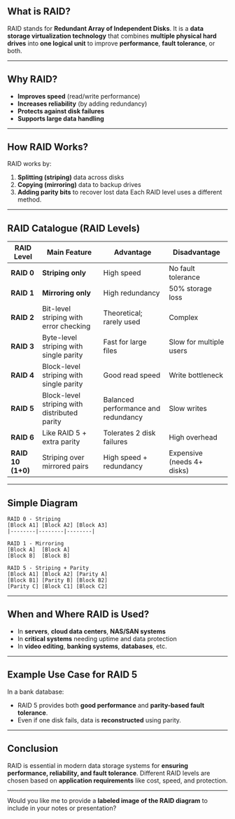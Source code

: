 ## **What is RAID?**

RAID stands for **Redundant Array of Independent Disks**.
It is a **data storage virtualization technology** that combines **multiple physical hard drives** into **one logical unit** to improve **performance**, **fault tolerance**, or both.

---

## **Why RAID?**

* **Improves speed** (read/write performance)
* **Increases reliability** (by adding redundancy)
* **Protects against disk failures**
* **Supports large data handling**

---

## **How RAID Works?**

RAID works by:

1. **Splitting (striping)** data across disks
2. **Copying (mirroring)** data to backup drives
3. **Adding parity bits** to recover lost data
   Each RAID level uses a different method.

---

## **RAID Catalogue (RAID Levels)**

| RAID Level        | Main Feature                                 | Advantage                           | Disadvantage               |
| ----------------- | -------------------------------------------- | ----------------------------------- | -------------------------- |
| **RAID 0**        | **Striping only**                            | High speed                          | No fault tolerance         |
| **RAID 1**        | **Mirroring only**                           | High redundancy                     | 50% storage loss           |
| **RAID 2**        | Bit-level striping with error checking       | Theoretical; rarely used            | Complex                    |
| **RAID 3**        | Byte-level striping with single parity       | Fast for large files                | Slow for multiple users    |
| **RAID 4**        | Block-level striping with single parity      | Good read speed                     | Write bottleneck           |
| **RAID 5**        | Block-level striping with distributed parity | Balanced performance and redundancy | Slow writes                |
| **RAID 6**        | Like RAID 5 + extra parity                   | Tolerates 2 disk failures           | High overhead              |
| **RAID 10 (1+0)** | Striping over mirrored pairs                 | High speed + redundancy             | Expensive (needs 4+ disks) |

---

## **Simple Diagram**

```text
RAID 0 - Striping
[Block A1] [Block A2] [Block A3]  
|--------|--------|--------|

RAID 1 - Mirroring
[Block A]  [Block A]  
[Block B]  [Block B]  

RAID 5 - Striping + Parity
[Block A1] [Block A2] [Parity A]  
[Block B1] [Parity B] [Block B2]  
[Parity C] [Block C1] [Block C2]
```

---

## **When and Where RAID is Used?**

* In **servers**, **cloud data centers**, **NAS/SAN systems**
* In **critical systems** needing uptime and data protection
* In **video editing**, **banking systems**, **databases**, etc.

---

## **Example Use Case for RAID 5**

In a bank database:

* RAID 5 provides both **good performance** and **parity-based fault tolerance**.
* Even if one disk fails, data is **reconstructed** using parity.

---

## **Conclusion**

RAID is essential in modern data storage systems for **ensuring performance, reliability, and fault tolerance**.
Different RAID levels are chosen based on **application requirements** like cost, speed, and protection.

---

Would you like me to provide a **labeled image of the RAID diagram** to include in your notes or presentation?
